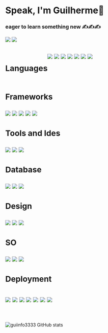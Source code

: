 <h1>Speak, I'm Guilherme👋️</h1>

<h3>eager to learn something new ✍️✍️✍️</h3>

<a href="https://www.linkedin.com/in/ant%C3%B4nio-guilherme-1b0244191/"><img src="https://img.shields.io/badge/Ant%C3%B4nio%20Guilherme%20-%230A66C2?logo=Linkedin&style=flat-square" /></a>
<a href="https://mail.google.com/mail/u/0/#inbox?compose=CllgCJNsvPhFcFdSjHMWNgSZqZhsgTKNLfMvMQsdpZlBJwdLNMjVgdShDRmWTrJqFpdbDdzWPmL"><img src="https://img.shields.io/badge/antonioguilhermeinfo@gmail.com-%23EA4335?logo=Gmail&style=flat-square&logoColor=white" /></a>

<h2>
<div id="techs">
    <div style="display:flex">
        <H3> Languages </H3>
        <div>
           <img src="https://img.shields.io/badge/GOLAND%20-%23E34F26?logo=goland&style=for-the-badge&logoColor=white">
           <img src="https://img.shields.io/badge/JavaScript-%23F7DF1E?logo=JavaScript&style=for-the-badge&logoColor=gray">
           <img src="https://img.shields.io/badge/TypeScript-%233178C6?logo=TypeScript&style=for-the-badge&logoColor=white">
           <img src="https://img.shields.io/badge/RUBY%205-%23F7DF1E?logo=ruby&style=for-the-badge&logoColor=white">
           <img src="https://img.shields.io/badge/PYTHON%203-%23E34F26?logo=python&style=for-the-badge&logoColor=white">
           <img src="https://img.shields.io/badge/DART%203-%23F7DF1E?logo=dart&style=for-the-badge&logoColor=white">
           <img src="https://img.shields.io/badge/SHELL%20SCRIPT%20-%23E34F26?logo=powershell&style=for-the-badge&logoColor=white">
        </div>
    </div>
     <H3> Frameworks </H3>
     <div>
        <img src="https://img.shields.io/badge/ReactJS-%2361DAFB?logo=React&style=for-the-badge&logoColor=black">
        <img src="https://img.shields.io/badge/NodeJS-%23339933?logo=Node.js&style=for-the-badge&logoColor=white">
        <img src="https://img.shields.io/badge/Flutter-%FFFFFF?logo=Flutter&style=for-the-badge&logoColor=white">
        <img src="https://img.shields.io/badge/RAILS%203-%23F7DF1E?logo=rubyonrails&style=for-the-badge&logoColor=white">
        <img src="https://img.shields.io/badge/VUE%203%20%20-%23E34F26?logo=vuedotjs&style=for-the-badge&logoColor=white"> 
     </div>
     <H3> Tools and Ides </H3>
     <div>
       <img src="https://img.shields.io/badge/Vscode-%23007ACC?logo=VisualStudioCode&style=for-the-badge&logoColor=white">
       <img src="https://img.shields.io/badge/Insomnia-%235849BE?logo=Insomnia&style=for-the-badge&logoColor=white">
       <img src="https://img.shields.io/badge/POSTMAN%20%20%20-%23E34F26?logo=postman&style=for-the-badge&logoColor=white">
     </div>
      <H3> Database </H3>
     <div>
       <img src="https://img.shields.io/badge/POSTGRES%20%20%20-%23007ACC?logo=postgresql&style=for-the-badge&logoColor=white">
       <img src="https://img.shields.io/badge/MYSQL%20%20%20-%23F7DF1E?logo=mysql&style=for-the-badge&logoColor=white">
       <img src="https://img.shields.io/badge/SQLITE%20%20%20-%23E34F26?logo=sqlite&style=for-the-badge&logoColor=white">
     </div>
     <H3> Design </H3>
     <div>
       <img src="https://img.shields.io/badge/FIGMA%203-%23E34F26?logo=figma&style=for-the-badge&logoColor=white">
       <img src="https://img.shields.io/badge/PHOTOSHOP%203-%23007ACC?logo=adobephotoshop&style=for-the-badge&logoColor=white">
       <img src="https://img.shields.io/badge/ILUSTRATOR%203-%23E34F26?logo=adobeillustrator&style=for-the-badge&logoColor=white">
     </div>
      <H3> SO </H3>
     <div>
       <img src="https://img.shields.io/badge/Linux-%23FCC624?logo=Linux&style=for-the-badge&logoColor=black">
       <img src="https://img.shields.io/badge/MAC%20OS%20-%23E34F26?logo=macos&style=for-the-badge&logoColor=white">
       <img src="https://img.shields.io/badge/WINDOWS%20OS%20-%23007ACC?logo=windows&style=for-the-badge&logoColor=white">       
     </div>
    <H3> Deployment <H3>
       <img src="https://img.shields.io/badge/AWS%20%20%20-%23E34F26?logo=amazonaws&style=for-the-badge&logoColor=white">
       <img src="https://img.shields.io/badge/HEROKU%20%20%20-%23007ACC?logo=heroku&style=for-the-badge&logoColor=white">
       <img src="https://img.shields.io/badge/DOCKER%20%20%20-%23E34F26?logo=docker&style=for-the-badge&logoColor=white">
       <img src="https://img.shields.io/badge/KUBERNETS%20%20%20-%23007ACC?logo=kubernetes&style=for-the-badge&logoColor=white">
       <img src="https://img.shields.io/badge/NGINX%20%20%20-%23E34F26?logo=nginx&style=for-the-badge&logoColor=white">  
       <img src="https://img.shields.io/badge/APPLE%20STORE%20-%23007ACC?logo=apple&style=for-the-badge&logoColor=white">
       <img src="https://img.shields.io/badge/GOOGLE%20PLAY%20-%23E34F26?logo=googleplay&style=for-the-badge&logoColor=white">         
</div>
</h2><br>

![guiinfo3333 GitHub stats](https://github-readme-stats.vercel.app/api?username=guiinfo3333&show_icons=true&theme=dark)
